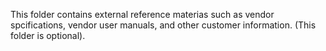 This folder contains external reference materias such as vendor spcifications, vendor user manuals, and other customer information. (This folder is optional).